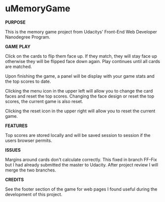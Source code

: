 # uMemoryGame

**PURPOSE**

This is the memory game project from Udacitys' Front-End Web Developer Nanodegree Program.


**GAME PLAY**

Click on the cards to flip them face up.  If they match, they will stay face up otherwise they will be flipped face down again.  Play continues until all cards are matched.

Upon finishing the game, a panel will be display with your game stats and the top scores to date.

Clicking the menu icon in the upper left will allow you to change the card faces and reset the top scores.  Changing the face design or reset the top scores, the current game is also reset.

Clicking the reset icon in the upper right will allow you to reset the current game.


**FEATURES**

Top scores are stored locally and will be saved session to session if the users browser permits.


**ISSUES**

Margins around cards don't calculate correctly.  This fixed in branch FF-Fix but I had already submitted the master to Udacity.  After project review I will merge the two branches.


**CREDITS**

See the footer section of the game for web pages I found useful during the development of this project.



